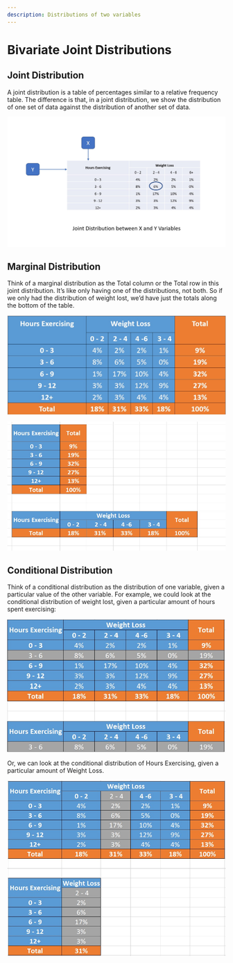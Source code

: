 ```yaml
---
description: Distributions of two variables
---
```


# Bivariate Joint Distributions

## Joint Distribution

A joint distribution is a table of percentages similar to a relative frequency table. The difference is that, in a joint distribution, we show the distribution of one set of data against the distribution of another set of data.

![Joint Distribution between Hours Exercising and Weight Loss](../.gitbook/assets/1%20%281%29.jpg)

## Marginal Distribution

Think of a marginal distribution as the Total column or the Total row in this joint distribution. It’s like only having one of the distributions, not both. So if we only had the distribution of weight lost, we’d have just the totals along the bottom of the table.

![Marginal Distributions of both Hours Exercising and Weight Loss](../.gitbook/assets/1%20%2815%29.jpg)

![Marginal Distributions of both Hours Exercising and Weight Loss](../.gitbook/assets/1%20%283%29.jpg)

## Conditional Distribution

Think of a conditional distribution as the distribution of one variable, given a particular value of the other variable. For example, we could look at the conditional distribution of weight lost, given a particular amount of hours spent exercising:

![Conditional Distribution of Weight Loss Given Hour Exercising of 3 - 6](../.gitbook/assets/1%20%287%29.jpg)

Or, we can look at the conditional distribution of Hours Exercising, given a particular amount of Weight Loss.

![Conditional Dsitribution of Hours Exercising given a weight loss of 2 -4](../.gitbook/assets/2%20%281%29.jpg)



